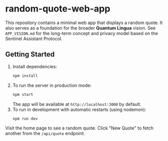 # random-quote-web-app

This repository contains a minimal web app that displays a random quote. It also
serves as a foundation for the broader **Quantum Lingua** vision. See
`APP_VISION.md` for the long-term concept and privacy model based on the
Sentinel Assistant Protocol.

## Getting Started

1. Install dependencies:
   ```bash
   npm install
   ```
2. To run the server in production mode:
   ```bash
   npm start
   ```
   The app will be available at `http://localhost:3000` by default.
3. To run in development with automatic restarts (using nodemon):
   ```bash
   npm run dev
   ```

Visit the home page to see a random quote. Click "New Quote" to fetch another
from the `/api/quote` endpoint.
